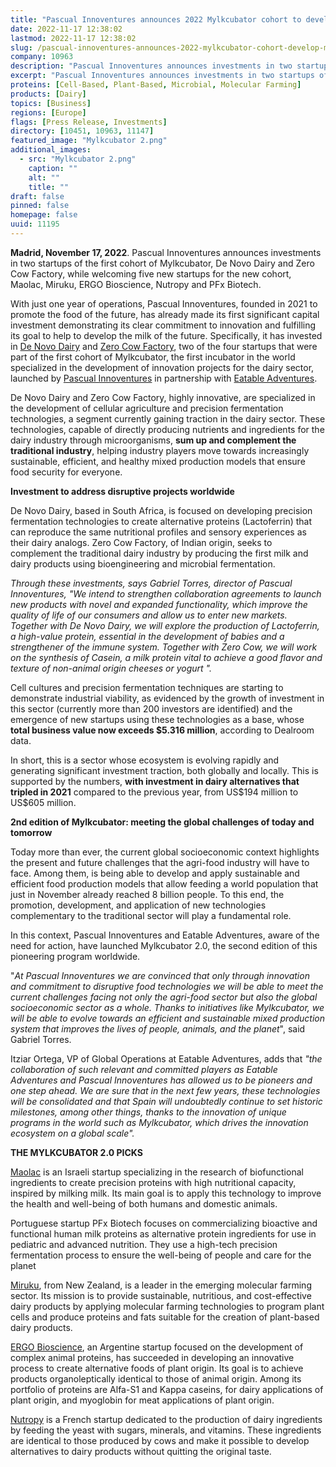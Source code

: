 ```yaml
---
title: "Pascual Innoventures announces 2022 Mylkcubator cohort to develop milk of the future"
date: 2022-11-17 12:38:02
lastmod: 2022-11-17 12:38:02
slug: /pascual-innoventures-announces-2022-mylkcubator-cohort-develop-milk-future
company: 10963
description: "Pascual Innoventures announces investments in two startups of the first cohort of Mylkcubator, De Novo Dairy and Zero Cow Factory, while welcoming five new startups for the new cohort, Maolac, Miruku, ERGO Bioscience, Nutropy and PFx Biotech."
excerpt: "Pascual Innoventures announces investments in two startups of the first cohort of Mylkcubator, De Novo Dairy and Zero Cow Factory, while welcoming five new startups for the new cohort, Maolac, Miruku, ERGO Bioscience, Nutropy and PFx Biotech."
proteins: [Cell-Based, Plant-Based, Microbial, Molecular Farming]
products: [Dairy]
topics: [Business]
regions: [Europe]
flags: [Press Release, Investments]
directory: [10451, 10963, 11147]
featured_image: "Mylkcubator 2.png"
additional_images:
  - src: "Mylkcubator 2.png"
    caption: ""
    alt: ""
    title: ""
draft: false
pinned: false
homepage: false
uuid: 11195
---
```

**Madrid, November 17, 2022**. Pascual Innoventures announces
investments in two startups of the first cohort of Mylkcubator, De Novo
Dairy and Zero Cow Factory, while welcoming five new startups for the
new cohort, Maolac, Miruku, ERGO Bioscience, Nutropy and PFx Biotech.

With just one year of operations, Pascual Innoventures, founded in 2021
to promote the food of the future, has already made its first
significant capital investment demonstrating its clear commitment to
innovation and fulfilling its goal to help to develop the milk of the
future. Specifically, it has invested in [De Novo
Dairy](https://www.denovodairy.com/) and [Zero Cow
Factory](https://zerocowfactory.com/), two of the four startups that
were part of the first cohort of Mylkcubator, the first incubator in the
world specialized in the development of innovation projects for the
dairy sector, launched by [Pascual
Innoventures](https://pascualinnoventures.com/) in partnership with
[Eatable Adventures](https://eatableadventures.com/).

De Novo Dairy and Zero Cow Factory, highly innovative, are specialized
in the development of cellular agriculture and precision fermentation
technologies, a segment currently gaining traction in the dairy sector.
These technologies, capable of directly producing nutrients and
ingredients for the dairy industry through microorganisms, **sum up and
complement the traditional industry**, helping industry players move
towards increasingly sustainable, efficient, and healthy mixed
production models that ensure food security for everyone. 

**Investment to address disruptive projects worldwide**

De Novo Dairy, based in South Africa, is focused on developing precision
fermentation technologies to create alternative proteins (Lactoferrin)
that can reproduce the same nutritional profiles and sensory experiences
as their dairy analogs. Zero Cow Factory, of Indian origin, seeks to
complement the traditional dairy industry by producing the first milk
and dairy products using bioengineering and microbial fermentation.

*Through these investments, says Gabriel Torres, director of Pascual
Innoventures, \"We intend to strengthen collaboration agreements to
launch new products with novel and expanded functionality, which improve
the quality of life of our consumers and allow us to enter new markets.
Together with De Novo Dairy, we will explore the production of
Lactoferrin, a high-value protein, essential in the development of
babies and a strengthener of the immune system. Together with Zero Cow,
we will work on the synthesis of Casein, a milk protein vital to achieve
a good flavor and texture of non-animal origin cheeses or yogurt \".*

Cell cultures and precision fermentation techniques are starting to
demonstrate industrial viability, as evidenced by the growth of
investment in this sector (currently more than 200 investors are
identified) and the emergence of new startups using these technologies
as a base, whose **total business value now exceeds \$5.316 million**,
according to Dealroom data.

In short, this is a sector whose ecosystem is evolving rapidly and
generating significant investment traction, both globally and locally.
This is supported by the numbers, **with investment in dairy
alternatives that tripled in 2021** compared to the previous year, from
US\$194 million to US\$605 million.

**2nd edition of Mylkcubator: meeting the global challenges of today and
tomorrow**

Today more than ever, the current global socioeconomic context
highlights the present and future challenges that the agri-food industry
will have to face. Among them, is being able to develop and apply
sustainable and efficient food production models that allow feeding a
world population that just in November already reached 8 billion people.
To this end, the promotion, development, and application of new
technologies complementary to the traditional sector will play a
fundamental role.

In this context, Pascual Innoventures and Eatable Adventures, aware of
the need for action, have launched Mylkcubator 2.0, the second edition
of this pioneering program worldwide.

\"*At Pascual Innoventures we are convinced that only through innovation
and commitment to disruptive food technologies we will be able to meet
the current challenges facing not only the agri-food sector but also the
global socioeconomic sector as a whole. Thanks to initiatives like
Mylkcubator, we will be able to evolve towards an efficient and
sustainable mixed production system that improves the lives of people,
animals, and the planet*\", said Gabriel Torres.

Itziar Ortega, VP of Global Operations at Eatable Adventures, adds that
*\"the collaboration of such relevant and committed players as Eatable
Adventures and Pascual Innoventures has allowed us to be pioneers and
one step ahead. We are sure that in the next few years, these
technologies will be consolidated and that Spain will undoubtedly
continue to set historic milestones, among other things, thanks to the
innovation of unique programs in the world such as Mylkcubator, which
drives the innovation ecosystem on a global scale\".*

**THE MYLKCUBATOR 2.0 PICKS**

[Maolac](https://www.maolac.com/) is an Israeli startup specializing in
the research of biofunctional ingredients to create precision proteins
with high nutritional capacity, inspired by milking milk. Its main goal
is to apply this technology to improve the health and well-being of both
humans and domestic animals.

Portuguese startup PFx Biotech focuses on commercializing bioactive and
functional human milk proteins as alternative protein ingredients for
use in pediatric and advanced nutrition. They use a high-tech precision
fermentation process to ensure the well-being of people and care for the
planet

[Miruku](https://miruku.com/), from New Zealand, is a leader in the
emerging molecular farming sector. Its mission is to provide
sustainable, nutritious, and cost-effective dairy products by applying
molecular farming technologies to program plant cells and produce
proteins and fats suitable for the creation of plant-based dairy
products.

[ERGO Bioscience](https://ergofoods.com/index-es.php), an Argentine
startup focused on the development of complex animal proteins, has
succeeded in developing an innovative process to create alternative
foods of plant origin. Its goal is to achieve products organoleptically
identical to those of animal origin. Among its portfolio of proteins are
Alfa-S1 and Kappa caseins, for dairy applications of plant origin, and
myoglobin for meat applications of plant origin.

[Nutropy](https://nutropy.com/) is a French startup dedicated to the
production of dairy ingredients by feeding the yeast with sugars,
minerals, and vitamins. These ingredients are identical to those
produced by cows and make it possible to develop alternatives to dairy
products without quitting the original taste.
